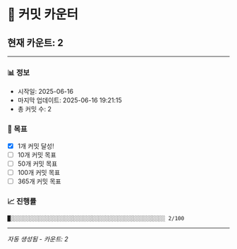# 🔢 커밋 카운터

## 현재 카운트: 2

---

### 📊 정보
- 시작일: 2025-06-16
- 마지막 업데이트: 2025-06-16 19:21:15
- 총 커밋 수: 2

### 🎯 목표
- [x] 1개 커밋 달성!
- [ ] 10개 커밋 목표
- [ ] 50개 커밋 목표
- [ ] 100개 커밋 목표
- [ ] 365개 커밋 목표

### 📈 진행률
```
█░░░░░░░░░░░░░░░░░░░░░░░░░░░░░░░░░░░░░░░░░░░░░░░░░ 2/100
```

---
*자동 생성됨 - 카운트: 2*
